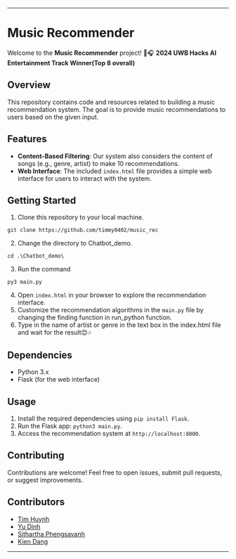 
---

# Music Recommender

Welcome to the **Music Recommender** project! 🎵🎧
**2024 UWB Hacks AI Entertainment Track Winner(Top 8 overall)**

## Overview

This repository contains code and resources related to building a music recommendation system. The goal is to provide music recommendations to users based on the given input.

## Features

- **Content-Based Filtering**: Our system also considers the content of songs (e.g., genre, artist) to make 10 recommendations.
- **Web Interface**: The included `index.html` file provides a simple web interface for users to interact with the system.

## Getting Started

1. Clone this repository to your local machine.
```
git clone https://github.com/timmy0402/music_rec
```
2. Change the directory to Chatbot_demo. 
```
cd .\Chatbot_demo\
```
3. Run the command 
```
py3 main.py
```
4. Open `index.html` in your browser to explore the recommendation interface.
5. Customize the recommendation algorithms in the `main.py` file by changing the finding function in run_python function.
6. Type in the name of artist or genre in the text box in the index.html file and wait for the result😊🎶

## Dependencies

- Python 3.x
- Flask (for the web interface)

## Usage

1. Install the required dependencies using `pip install Flask`.
2. Run the Flask app: `python3 main.py`.
3. Access the recommendation system at `http://localhost:8000`.

## Contributing

Contributions are welcome! Feel free to open issues, submit pull requests, or suggest improvements.

## Contributors 
- [Tim Huynh](https://www.linkedin.com/in/minh-nhat-huynh/)
- [Yu Dinh](https://www.linkedin.com/in/dudinh1/)
- [Sithartha Phengsavanh](https://www.linkedin.com/in/sithartha-phengsavanh-b267a1228/)
- [Kien Dang](https://www.linkedin.com/in/kiendang1403/)
---
